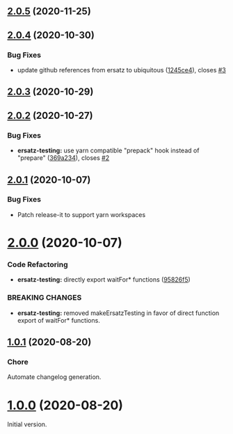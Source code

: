 ## [2.0.5](https://github.com/formidable-webview/ubiquitous/compare/@formidable-webview/ersatz-testing@2.0.4...@formidable-webview/ersatz-testing@2.0.5) (2020-11-25)

## [2.0.4](https://github.com/formidable-webview/ubiquitous/compare/@formidable-webview/ersatz-testing@2.0.3...@formidable-webview/ersatz-testing@2.0.4) (2020-10-30)


### Bug Fixes

* update github references from ersatz to ubiquitous ([1245ce4](https://github.com/formidable-webview/ubiquitous/commit/1245ce43f04e939a99e130cdb3d18213599bd071)), closes [#3](https://github.com/formidable-webview/ubiquitous/issues/3)

## [2.0.3](https://github.com/formidable-webview/ersatz/compare/@formidable-webview/ersatz-testing@2.0.2...@formidable-webview/ersatz-testing@2.0.3) (2020-10-29)

## [2.0.2](https://github.com/formidable-webview/ersatz/compare/@formidable-webview/ersatz-testing@2.0.1...@formidable-webview/ersatz-testing@2.0.2) (2020-10-27)


### Bug Fixes

* **ersatz-testing:** use yarn compatible "prepack" hook instead of "prepare" ([369a234](https://github.com/formidable-webview/ersatz/commit/369a2346b6bb418d3f37626cde5a1654cc3eb8e0)), closes [#2](https://github.com/formidable-webview/ersatz/issues/2)

## [2.0.1](https://github.com/formidable-webview/ersatz/compare/@formidable-webview/ersatz-testing@2.0.0...@formidable-webview/ersatz-testing@2.0.1) (2020-10-07)

### Bug Fixes

- Patch release-it to support yarn workspaces

# [2.0.0](https://github.com/formidable-webview/ersatz/compare/@formidable-webview/ersatz-core@2.0.0...@formidable-webview/ersatz-testing@2.0.0) (2020-10-07)


### Code Refactoring

* **ersatz-testing:** directly export waitFor* functions ([95826f5](https://github.com/formidable-webview/ersatz/commit/95826f51e621c59b81968762a955dead99477aa1))


### BREAKING CHANGES

* **ersatz-testing:** removed makeErsatzTesting in favor of direct function
export of waitFor* functions.

## [1.0.1](https://github.com/formidable-webview/ersatz-testing/compare/v1.0.0...v1.0.1) (2020-08-20)

### Chore

Automate changelog generation.

# [1.0.0](https://github.com/formidable-webview/ersatz-testing/compare/v1.0.0...v1.0.1) (2020-08-20)

Initial version.
